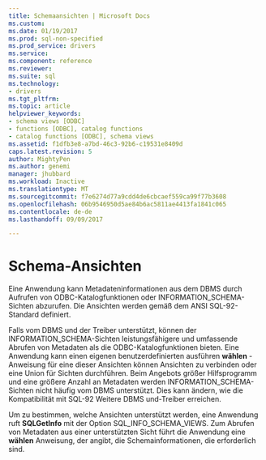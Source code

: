 ```yaml
---
title: Schemaansichten | Microsoft Docs
ms.custom: 
ms.date: 01/19/2017
ms.prod: sql-non-specified
ms.prod_service: drivers
ms.service: 
ms.component: reference
ms.reviewer: 
ms.suite: sql
ms.technology:
- drivers
ms.tgt_pltfrm: 
ms.topic: article
helpviewer_keywords:
- schema views [ODBC]
- functions [ODBC], catalog functions
- catalog functions [ODBC], schema views
ms.assetid: f1dfb3e8-a7bd-46c3-92b6-c19531e8409d
caps.latest.revision: 5
author: MightyPen
ms.author: genemi
manager: jhubbard
ms.workload: Inactive
ms.translationtype: MT
ms.sourcegitcommit: f7e6274d77a9cdd4de6cbcaef559ca99f77b3608
ms.openlocfilehash: 06b9546950d5ae84b6ac5811ae4413fa1841c065
ms.contentlocale: de-de
ms.lasthandoff: 09/09/2017

---
```

# <a name="schema-views"></a>Schema-Ansichten
Eine Anwendung kann Metadateninformationen aus dem DBMS durch Aufrufen von ODBC-Katalogfunktionen oder INFORMATION_SCHEMA-Sichten abzurufen. Die Ansichten werden gemäß dem ANSI SQL-92-Standard definiert.  
  
 Falls vom DBMS und der Treiber unterstützt, können der INFORMATION_SCHEMA-Sichten leistungsfähigere und umfassende Abrufen von Metadaten als die ODBC-Katalogfunktionen bieten. Eine Anwendung kann einen eigenen benutzerdefinierten ausführen **wählen** -Anweisung für eine dieser Ansichten können Ansichten zu verbinden oder eine Union für Sichten durchführen. Beim Angebots größer Hilfsprogramm und eine größere Anzahl an Metadaten werden INFORMATION_SCHEMA-Sichten nicht häufig vom DBMS unterstützt. Dies kann ändern, wie die Kompatibilität mit SQL-92 Weitere DBMS und-Treiber erreichen.  
  
 Um zu bestimmen, welche Ansichten unterstützt werden, eine Anwendung ruft **SQLGetInfo** mit der Option SQL_INFO_SCHEMA_VIEWS. Zum Abrufen von Metadaten aus einer unterstützten Sicht führt die Anwendung eine **wählen** Anweisung, der angibt, die Schemainformationen, die erforderlich sind.

